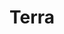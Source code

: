 ---
layout: game
title: Terra
title_id: gimm_terra
release_date: 2019-01-01
platform: (Android)
technology: 2019 - Adobe AIR, ActionScript 3
description: An alien crash lands on planet earth. His ship's power depleted, he must venture into a local settlement to seek a source of energy. The choices he makes in order to get home will affect more than just himself...

download_link: https://github.com/modderwizard/GIMM_Projects/releases/download/release/terra_android.apk
source_link: https://github.com/modderwizard/GIMM_Projects/tree/master/terra

navbar_name: Games
stylesheet_name: page_project
last_screenshot_number: 3
---